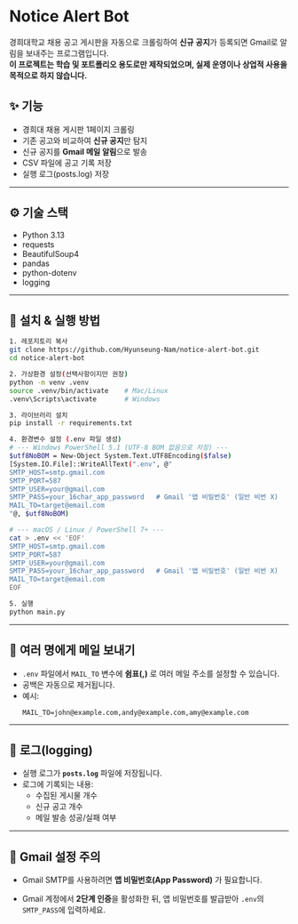 ﻿# Notice Alert Bot

경희대학교 채용 공고 게시판을 자동으로 크롤링하여 **신규 공지**가 등록되면 Gmail로 알림을 보내주는 프로그램입니다.  
**이 프로젝트는 학습 및 포트폴리오 용도로만 제작되었으며, 실제 운영이나 상업적 사용을 목적으로 하지 않습니다.**

## ✨ 기능

- 경희대 채용 게시판 1페이지 크롤링
- 기존 공고와 비교하여 **신규 공지**만 탐지
- 신규 공지를 **Gmail 메일 알림**으로 발송
- CSV 파일에 공고 기록 저장
- 실행 로그(posts.log) 저장

---

## ⚙️ 기술 스택

- Python 3.13
- requests
- BeautifulSoup4
- pandas  
- python-dotenv
- logging

---

## 🚀 설치 & 실행 방법

```bash
1. 레포지토리 복사
git clone https://github.com/Hyunseung-Nam/notice-alert-bot.git
cd notice-alert-bot

2. 가상환경 설정(선택사항이지만 권장)
python -m venv .venv
source .venv/bin/activate    # Mac/Linux
.venv\Scripts\activate       # Windows

3. 라이브러리 설치
pip install -r requirements.txt

4. 환경변수 설정 (.env 파일 생성)
# --- Windows PowerShell 5.1 (UTF-8 BOM 없음으로 저장) ---
$utf8NoBOM = New-Object System.Text.UTF8Encoding($false)
[System.IO.File]::WriteAllText(".env", @"
SMTP_HOST=smtp.gmail.com
SMTP_PORT=587
SMTP_USER=your@gmail.com
SMTP_PASS=your_16char_app_password   # Gmail '앱 비밀번호' (일반 비번 X)
MAIL_TO=target@email.com
"@, $utf8NoBOM)

# --- macOS / Linux / PowerShell 7+ ---
cat > .env << 'EOF'
SMTP_HOST=smtp.gmail.com
SMTP_PORT=587
SMTP_USER=your@gmail.com
SMTP_PASS=your_16char_app_password   # Gmail '앱 비밀번호' (일반 비번 X)
MAIL_TO=target@email.com
EOF

5. 실행
python main.py
```

---

## 📧 여러 명에게 메일 보내기

- `.env` 파일에서 `MAIL_TO` 변수에 **쉼표(,)** 로 여러 메일 주소를 설정할 수 있습니다.  
- 공백은 자동으로 제거됩니다.  
- 예시:  
    ```env
    MAIL_TO=john@example.com,andy@example.com,amy@example.com

---

## 📝 로그(logging)

- 실행 로그가 **`posts.log`** 파일에 저장됩니다.    
- 로그에 기록되는 내용:  
  - 수집된 게시물 개수  
  - 신규 공고 개수  
  - 메일 발송 성공/실패 여부

---

## 🔐 Gmail 설정 주의

- Gmail SMTP를 사용하려면 **앱 비밀번호(App Password)** 가 필요합니다.  

- Gmail 계정에서 **2단계 인증**을 활성화한 뒤, 앱 비밀번호를 발급받아 `.env`의 `SMTP_PASS`에 입력하세요.  

